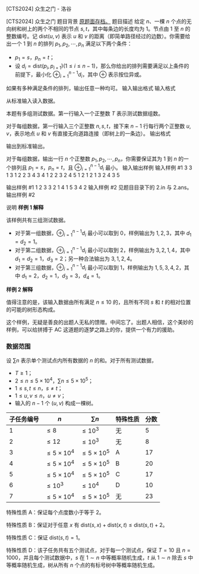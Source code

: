 



[CTS2024] 众生之门 - 洛谷














[CTS2024] 众生之门
题目背景
[原题面存档。](https://www.luogu.com.cn/paste/pd4a89g5)
题目描述
给定 $n$、一棵 $n$ 个点的无向树和树上的两个不相同的节点 $s,t$，其中每条边的长度均为 $1$。节点由 $1$ 至 $n$ 的整数编号。记 $\mathrm{dist}(u,v)$ 表示 $u$ 和 $v$ 的距离（即简单路径经过的边数）。你需要给出一个 $1$ 到 $n$ 的排列 $p_1,p_2,\cdots,p_n$ 满足以下两个条件：

- $p_1=s$，$p_n=t$；
- 设 $d_i=\mathrm{dist}(p_i,p_{i+1})(1\leq i\leq n-1)$，那么你给出的排列需要满足以上条件的前提下，最小化 $\oplus_{i = 1} ^ {n - 1}d_i$，其中 $\oplus$ 表示按位异或。

如果有多种满足条件的排列，输出任意一种均可。
输入输出格式
输入格式

从标准输入读入数据。

本题有多组测试数据。第一行输入一个正整数 $T$ 表示测试数据组数。

对于每组数据，第一行输入三个正整数 $n,s,t$，接下来 $n-1$ 行每行两个正整数 $u,v$，表示地点 $u$ 和 $v$ 有直接无向道路连接（即树上的一条边）。
输出格式

输出到标准输出。

对于每组数据，输出一行 $n$ 个正整数 $p_1,p_2,\cdots,p_n$，你需要保证其为 $1$ 到 $n$ 的一个排列且 $p_1=s$，$p_n=t$，且 $\oplus_{i = 1} ^ {n - 1} d_i$ 最小。
输入输出样例
输入样例 #1
3
3 1 3
1 2
2 3
4 3 4
1 2
2 3
2 4
5 1 2
1 2
1 3
2 4
3 5

输出样例 #1
1 2 3
3 2 1 4
1 5 3 4 2
输入样例 #2
见题目目录下的 2.in 与 2.ans。
输出样例 #2

说明
**样例 1 解释**

该样例共有三组测试数据。

- 对于第一组数据，$\oplus_{i = 1} ^ {n - 1} d_i$ 最小可以取到 $0$，样例输出为 $1,2,3$，其中 $d_1=d_2=1$。
- 对于第二组数据，$\oplus_{i = 1} ^ {n - 1} d_i$ 最小可以取到 $2$，样例输出为 $3,2,1,4$，其中 $d_1=d_2=1$，$d_3=2$；另一种合法输出为 $3,1,2,4$。
- 对于第三组数据，$\oplus_{i = 1} ^ {n - 1} d_i$ 最小可以取到 $1$，样例输出为 $1,5,3,4,2$，其中 $d_1=2$，$d_2=1$，$d_3=3$，$d_4=1$。

**样例 2 解释**

值得注意的是，该输入数据由所有满足 $n\leq 10$ 的，且所有不同 $s$ 和 $t$ 的相对位置的可能的树形态构成。

这个样例，无疑是善良的出题人无私的馈赠。中间忘了。出题人相信，这个美妙的样例，可以给拼搏于 AC 这道题的逐梦之路上的你，提供一个有力的援助。

### 数据范围

设 $\sum n$ 表示单个测试点内所有数据的 $n$ 的和。对于所有测试数据，

- $T≥1$；
- $2\leq n\leq 5\times 10 ^4$，$\sum n\leq 5\times 10 ^ 5$；
- $1\leq s,t\leq n$，$s\neq t$；
- $1\le u,v\le n$，$u\neq v$；
- 输入的 $n-1$ 个 $(u,v)$ 构成一棵树。

| 子任务编号 | $n$                   | $\sum n$              | 特殊性质 | 分数 |
|-------|-----------------------|-----------------------|------|----|
| 1     | $\le 8$               | $\le 10^{3}$          | 无    | 5  |
| 2     | $\le 12$              | $\le 10^{3}$          | 无    | 8  |
| 3     | $\le 5 \times 10^{4}$ | $\le 5 \times 10^{5}$ | A    | 17 |
| 4     | $\le 5 \times 10^{4}$ | $\le 5 \times 10^{5}$ | B    | 20 |
| 5     | $\le 5 \times 10^{4}$ | $\le 5 \times 10^{5}$ | C    | 17 |
| 6     | $\le 10^{3}$          | $\le 10^{4}$          | D    | 10 |
| 7     | $\le 5 \times 10^{4}$ | $\le 5 \times 10^{5}$ | 无    | 23 |



特殊性质 A：保证每个点度数小于等于 $2$。

特殊性质 B：保证对于任意 $x$ 有 $\mathrm{dist}(s,x)+\mathrm{dist}(x,t)\le \mathrm{dist}(s,t)+2$。

特殊性质 C：保证 $\mathrm{dist}(s,t)=1$。

特殊性质 D：该子任务共有五个测试点，对于每一个测试点，保证 $T=10$ 且 $n=1000$，并且每个测试数据中，$s$ 在 $1\sim n$ 中等概率随机生成，$t$ 从 $1\sim n$ 除去 $s$ 中等概率随机生成，树从所有 $n$ 个点的有标号树中等概率随机生成。






